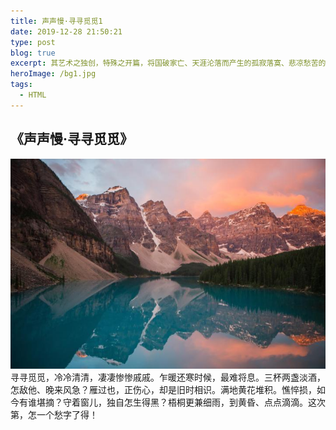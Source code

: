 ```yaml
---
title: 声声慢·寻寻觅觅1
date: 2019-12-28 21:50:21
type: post
blog: true
excerpt: 其艺术之独创，特殊之开篇，将国破家亡、天涯沦落而产生的孤寂落寞、悲凉愁苦的心绪，哀婉凄苦的吟唱而出。
heroImage: /bg1.jpg
tags:
  - HTML
---
```


## 《声声慢·寻寻觅觅》
![123](./images/bg.jpg)
寻寻觅觅，冷冷清清，凄凄惨惨戚戚。乍暖还寒时候，最难将息。三杯两盏淡酒，怎敌他、晚来风急？雁过也，正伤心，却是旧时相识。满地黄花堆积。憔悴损，如今有谁堪摘？守着窗儿，独自怎生得黑？梧桐更兼细雨，到黄昏、点点滴滴。这次第，怎一个愁字了得！